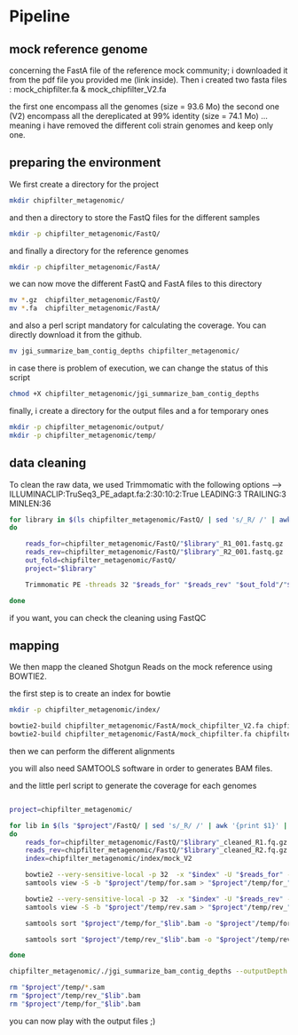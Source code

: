 # Pipeline

## mock reference genome

concerning the FastA file of the reference mock community; i downloaded it from the pdf file you provided me (link inside).
Then i created two fasta files : mock_chipfilter.fa & mock_chipfilter_V2.fa

the first one encompass all the genomes (size = 93.6 Mo)
the second one (V2) encompass all the dereplicated at 99% identity (size = 74.1 Mo) ... meaning i have removed the different coli strain genomes and keep only one.

## preparing the environment

We first create a directory for the project

```sh
mkdir chipfilter_metagenomic/
```
 and then a directory to store the FastQ files for the different samples

```sh
mkdir -p chipfilter_metagenomic/FastQ/
```

and finally a directory for the reference genomes

```sh
mkdir -p chipfilter_metagenomic/FastA/
```

we can now move the different FastQ and FastA files to this directory

```sh
mv *.gz  chipfilter_metagenomic/FastQ/
mv *.fa  chipfilter_metagenomic/FastA/
```
and also a perl script mandatory for calculating the coverage. You can directly download it from the github.

```sh
mv jgi_summarize_bam_contig_depths chipfilter_metagenomic/
```

in case there is problem of execution, we can change the status of this script

```sh
chmod +X chipfilter_metagenomic/jgi_summarize_bam_contig_depths
```

finally, i create a directory for the output files and a for temporary ones

```sh
mkdir -p chipfilter_metagenomic/output/
mkdir -p chipfilter_metagenomic/temp/
```

## data cleaning

To clean the raw data, we used Trimmomatic with the following options --> ILLUMINACLIP:TruSeq3_PE_adapt.fa:2:30:10:2:True LEADING:3 TRAILING:3 MINLEN:36

```sh
for library in $(ls chipfilter_metagenomic/FastQ/ | sed 's/_R/ /' | awk '{print $1}' | sort -u)
do

    reads_for=chipfilter_metagenomic/FastQ/"$library"_R1_001.fastq.gz
    reads_rev=chipfilter_metagenomic/FastQ/"$library"_R2_001.fastq.gz
    out_fold=chipfilter_metagenomic/FastQ/
    project="$library"

    Trimmomatic PE -threads 32 "$reads_for" "$reads_rev" "$out_fold"/"$project"_cleaned_R1.fq.gz "$out_fold"/"$project"_unpaired_R1.fq.gz "$out_fold"/"$project"_cleaned_R2.fq.gz "$out_fold"/"$project"_unpaired_R2.fq.gz ILLUMINACLIP:TruSeq3_PE_adapt.fa:2:30:10:2:True LEADING:3 TRAILING:3 MINLEN:36

done
```

if you want, you can check the cleaning using FastQC

## mapping

We then mapp the cleaned Shotgun Reads on the mock reference using BOWTIE2.

the first step is to create an index for bowtie

```sh
mkdir -p chipfilter_metagenomic/index/
```

```sh
bowtie2-build chipfilter_metagenomic/FastA/mock_chipfilter_V2.fa chipfilter_metagenomic/index/mock_V2
bowtie2-build chipfilter_metagenomic/FastA/mock_chipfilter.fa chipfilter_metagenomic/index/mock
```

then we can perform the different alignments

you will also need SAMTOOLS software in order to generates BAM files.

and the little perl script to generate the coverage for each genomes

```sh

project=chipfilter_metagenomic/

for lib in $(ls "$project"/FastQ/ | sed 's/_R/ /' | awk '{print $1}' | sort -u)
do
    reads_for=chipfilter_metagenomic/FastQ/"$library"_cleaned_R1.fq.gz
    reads_rev=chipfilter_metagenomic/FastQ/"$library"_cleaned_R2.fq.gz
    index=chipfilter_metagenomic/index/mock_V2

    bowtie2 --very-sensitive-local -p 32  -x "$index" -U "$reads_for" -S "$project"/temp/for.sam
    samtools view -S -b "$project"/temp/for.sam > "$project"/temp/for_"$lib".bam

    bowtie2 --very-sensitive-local -p 32  -x "$index" -U "$reads_rev" -S "$project"/temp/rev.sam
    samtools view -S -b "$project"/temp/rev.sam > "$project"/temp/rev_"$lib".bam

    samtools sort "$project"/temp/for_"$lib".bam -o "$project"/temp/for_"$lib"_sort.bam

    samtools sort "$project"/temp/rev_"$lib".bam -o "$project"/temp/rev_"$lib"_sort.bam

done

chipfilter_metagenomic/./jgi_summarize_bam_contig_depths --outputDepth "$project"/output/coverage.tsv "$project"/temp/*_sort.bam

rm "$project"/temp/*.sam
rm "$project"/temp/rev_"$lib".bam
rm "$project"/temp/for_"$lib".bam
```

you can now play with the output files ;)
